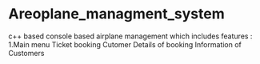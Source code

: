 # Areoplane_managment_system
c++ based console based airplane management which includes features :  1.Main menu Ticket booking Cutomer Details of booking Information of Customers
